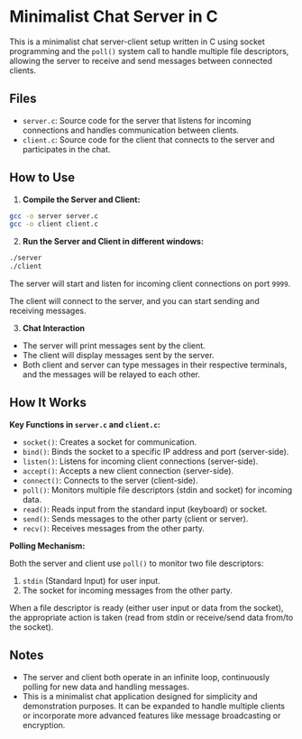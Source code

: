 # Minimalist Chat Server in C

This is a minimalist chat server-client setup written in C using socket programming and the `poll()` system call to handle multiple file descriptors, allowing the server to receive and send messages between connected clients.

## Files

- `server.c`: Source code for the server that listens for incoming connections and handles communication between clients.
- `client.c`: Source code for the client that connects to the server and participates in the chat.


## How to Use

1. **Compile the Server and Client:**

```bash
gcc -o server server.c
gcc -o client client.c
```

2. **Run the Server and Client in different windows:**

```bash
./server
./client
```
The server will start and listen for incoming client connections on port `9999`.

The client will connect to the server, and you can start sending and receiving messages.

3. **Chat Interaction**

- The server will print messages sent by the client.
- The client will display messages sent by the server.
- Both client and server can type messages in their respective terminals, and the messages will be relayed to each other.


## How It Works

**Key Functions in `server.c` and `client.c`:**

- `socket()`: Creates a socket for communication.
- `bind()`: Binds the socket to a specific IP address and port (server-side).
- `listen()`: Listens for incoming client connections (server-side).
- `accept()`: Accepts a new client connection (server-side).
- `connect()`: Connects to the server (client-side).
- `poll()`: Monitors multiple file descriptors (stdin and socket) for incoming data.
- `read()`: Reads input from the standard input (keyboard) or socket.
- `send()`: Sends messages to the other party (client or server).
- `recv()`: Receives messages from the other party.

**Polling Mechanism:**

Both the server and client use `poll()` to monitor two file descriptors:

1. `stdin` (Standard Input) for user input.
2. The socket for incoming messages from the other party.

When a file descriptor is ready (either user input or data from the socket), the appropriate action is taken (read from stdin or receive/send data from/to the socket).


## Notes

- The server and client both operate in an infinite loop, continuously polling for new data and handling messages.
- This is a minimalist chat application designed for simplicity and demonstration purposes. It can be expanded to handle multiple clients or incorporate more advanced features like message broadcasting or encryption.
